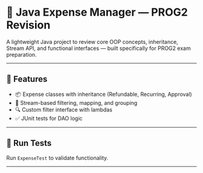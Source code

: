 # 💸 Java Expense Manager — PROG2 Revision

A lightweight Java project to review core OOP concepts, inheritance, Stream API, and functional interfaces — built specifically for PROG2 exam preparation.

---

## 🔧 Features
- 📦 Expense classes with inheritance (Refundable, Recurring, Approval)
- 🔁 Stream-based filtering, mapping, and grouping
- 🔍 Custom filter interface with lambdas
- ✅ JUnit tests for DAO logic

---

## 🧪 Run Tests
Run `ExpenseTest` to validate functionality.

---
